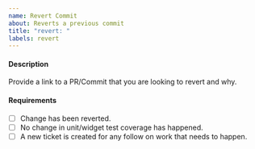 ```yaml
---
name: Revert Commit
about: Reverts a previous commit
title: "revert: "
labels: revert
---
```


#### Description

Provide a link to a PR/Commit that you are looking to revert and why.

#### Requirements

- [ ] Change has been reverted.
- [ ] No change in unit/widget test coverage has happened.
- [ ] A new ticket is created for any follow on work that needs to happen.
